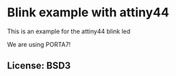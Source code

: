 # Blink example with attiny44

This is an example for the attiny44 blink led

We are using PORTA7!


## License: BSD3
